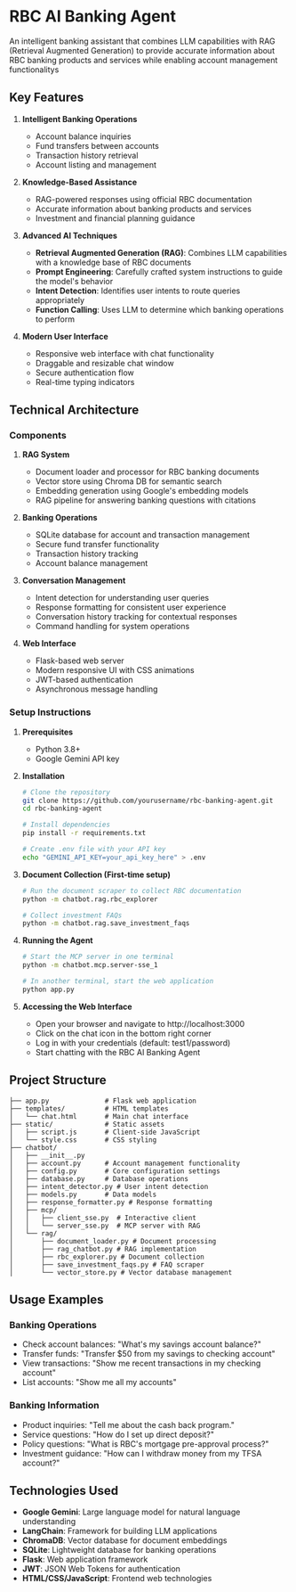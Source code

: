 # RBC AI Banking Agent

An intelligent banking assistant that combines LLM capabilities with RAG (Retrieval Augmented Generation) to provide accurate information about RBC banking products and services while enabling account management functionalitys

## Key Features

1. **Intelligent Banking Operations**
   - Account balance inquiries
   - Fund transfers between accounts
   - Transaction history retrieval
   - Account listing and management

2. **Knowledge-Based Assistance**
   - RAG-powered responses using official RBC documentation
   - Accurate information about banking products and services
   - Investment and financial planning guidance

3. **Advanced AI Techniques**
   - **Retrieval Augmented Generation (RAG)**: Combines LLM capabilities with a knowledge base of RBC documents
   - **Prompt Engineering**: Carefully crafted system instructions to guide the model's behavior
   - **Intent Detection**: Identifies user intents to route queries appropriately
   - **Function Calling**: Uses LLM to determine which banking operations to perform

4. **Modern User Interface**
   - Responsive web interface with chat functionality
   - Draggable and resizable chat window
   - Secure authentication flow
   - Real-time typing indicators

## Technical Architecture

### Components

1. **RAG System**
   - Document loader and processor for RBC banking documents
   - Vector store using Chroma DB for semantic search
   - Embedding generation using Google's embedding models
   - RAG pipeline for answering banking questions with citations

2. **Banking Operations**
   - SQLite database for account and transaction management
   - Secure fund transfer functionality
   - Transaction history tracking
   - Account balance management

3. **Conversation Management**
   - Intent detection for understanding user queries
   - Response formatting for consistent user experience
   - Conversation history tracking for contextual responses
   - Command handling for system operations

4. **Web Interface**
   - Flask-based web server
   - Modern responsive UI with CSS animations
   - JWT-based authentication
   - Asynchronous message handling

### Setup Instructions

1. **Prerequisites**
   - Python 3.8+
   - Google Gemini API key

2. **Installation**
   ```bash
   # Clone the repository
   git clone https://github.com/yourusername/rbc-banking-agent.git
   cd rbc-banking-agent

   # Install dependencies
   pip install -r requirements.txt

   # Create .env file with your API key
   echo "GEMINI_API_KEY=your_api_key_here" > .env
   ```

3. **Document Collection (First-time setup)**
   ```bash
   # Run the document scraper to collect RBC documentation
   python -m chatbot.rag.rbc_explorer
   
   # Collect investment FAQs
   python -m chatbot.rag.save_investment_faqs
   ```

4. **Running the Agent**
   ```bash
   # Start the MCP server in one terminal
   python -m chatbot.mcp.server-sse_1

   # In another terminal, start the web application
   python app.py
   ```

5. **Accessing the Web Interface**
   - Open your browser and navigate to http://localhost:3000
   - Click on the chat icon in the bottom right corner
   - Log in with your credentials (default: test1/password)
   - Start chatting with the RBC AI Banking Agent

## Project Structure

```
├── app.py              # Flask web application
├── templates/          # HTML templates
│   └── chat.html       # Main chat interface
├── static/             # Static assets
│   ├── script.js       # Client-side JavaScript
│   └── style.css       # CSS styling
├── chatbot/
│   ├── __init__.py
│   ├── account.py      # Account management functionality
│   ├── config.py       # Core configuration settings
│   ├── database.py     # Database operations
│   ├── intent_detector.py # User intent detection
│   ├── models.py       # Data models
│   ├── response_formatter.py # Response formatting
│   ├── mcp/
│   │   ├── client_sse.py  # Interactive client
│   │   └── server_sse.py  # MCP server with RAG
│   └── rag/
│       ├── document_loader.py # Document processing
│       ├── rag_chatbot.py # RAG implementation
│       ├── rbc_explorer.py # Document collection
│       ├── save_investment_faqs.py # FAQ scraper
│       └── vector_store.py # Vector database management
```

## Usage Examples

### Banking Operations
- Check account balances: "What's my savings account balance?"
- Transfer funds: "Transfer $50 from my savings to checking account"
- View transactions: "Show me recent transactions in my checking account"
- List accounts: "Show me all my accounts"

### Banking Information
- Product inquiries: "Tell me about the cash back program."
- Service questions: "How do I set up direct deposit?"
- Policy questions: "What is RBC's mortgage pre-approval process?"
- Investment guidance: "How can I withdraw money from my TFSA account?"

## Technologies Used

- **Google Gemini**: Large language model for natural language understanding
- **LangChain**: Framework for building LLM applications
- **ChromaDB**: Vector database for document embeddings
- **SQLite**: Lightweight database for banking operations
- **Flask**: Web application framework
- **JWT**: JSON Web Tokens for authentication
- **HTML/CSS/JavaScript**: Frontend web technologies
